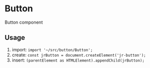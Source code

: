 # Button

Button component

## Usage

1. import: `import '~/src/button/Button';`
2. create: `const jrButton = document.createElement('jr-button');`
3. insert: `(parentElement as HTMLElement).appendChild(jrButton);`
